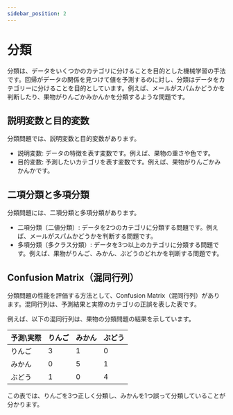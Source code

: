```yaml
---
sidebar_position: 2
---
```


# 分類

分類は、データをいくつかのカテゴリに分けることを目的とした機械学習の手法です。回帰がデータの関係を見つけて値を予測するのに対し、分類はデータをカテゴリーに分けることを目的としています。例えば、メールがスパムかどうかを判断したり、果物がりんごかみかんかを分類するような問題です。

## 説明変数と目的変数

分類問題では、説明変数と目的変数があります。

- 説明変数: データの特徴を表す変数です。例えば、果物の重さや色です。
- 目的変数: 予測したいカテゴリを表す変数です。例えば、果物がりんごかみかんかです。

## 二項分類と多項分類

分類問題には、二項分類と多項分類があります。

- 二項分類（二値分類）: データを2つのカテゴリに分類する問題です。例えば、メールがスパムかどうかを判断する問題です。
- 多項分類（多クラス分類）: データを3つ以上のカテゴリに分類する問題です。例えば、果物がりんご、みかん、ぶどうのどれかを判断する問題です。

## Confusion Matrix（混同行列）

分類問題の性能を評価する方法として、Confusion Matrix（混同行列）があります。混同行列は、予測結果と実際のカテゴリの正誤を表した表です。

例えば、以下の混同行列は、果物の分類問題の結果を示しています。

| 予測\実際 | りんご | みかん | ぶどう |
| -------- | ------ | ------ | ----- |
| りんご   | 3      | 1      | 0     |
| みかん   | 0      | 5      | 1     |
| ぶどう   | 1      | 0      | 4     |

この表では、りんごを3つ正しく分類し、みかんを1つ誤って分類していることが分かります。
